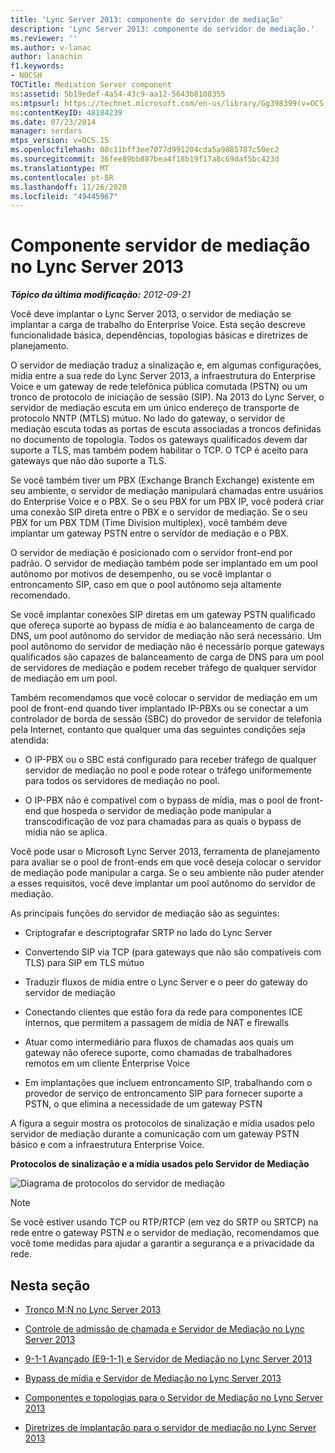 ```yaml
---
title: 'Lync Server 2013: componente do servidor de mediação'
description: 'Lync Server 2013: componente do servidor de mediação.'
ms.reviewer: ''
ms.author: v-lanac
author: lanachin
f1.keywords:
- NOCSH
TOCTitle: Mediation Server component
ms:assetid: 5b19edef-4a54-43c9-aa12-5643b8108355
ms:mtpsurl: https://technet.microsoft.com/en-us/library/Gg398399(v=OCS.15)
ms:contentKeyID: 48184239
ms.date: 07/23/2014
manager: serdars
mtps_version: v=OCS.15
ms.openlocfilehash: 08c11bff3ee7077d991204cda5a9885787c50ec2
ms.sourcegitcommit: 36fee89bb887bea4f18b19f17a8c69daf5bc423d
ms.translationtype: MT
ms.contentlocale: pt-BR
ms.lasthandoff: 11/26/2020
ms.locfileid: "49445967"
---
```

# <a name="mediation-server-component-in-lync-server-2013"></a>Componente servidor de mediação no Lync Server 2013

<div data-xmlns="http://www.w3.org/1999/xhtml">

<div class="topic" data-xmlns="http://www.w3.org/1999/xhtml" data-msxsl="urn:schemas-microsoft-com:xslt" data-cs="https://msdn.microsoft.com/">

<div data-asp="https://msdn2.microsoft.com/asp">



</div>

<div id="mainSection">

<div id="mainBody">

<span> </span>

_**Tópico da última modificação:** 2012-09-21_

Você deve implantar o Lync Server 2013, o servidor de mediação se implantar a carga de trabalho do Enterprise Voice. Esta seção descreve funcionalidade básica, dependências, topologias básicas e diretrizes de planejamento.

O servidor de mediação traduz a sinalização e, em algumas configurações, mídia entre a sua rede do Lync Server 2013, a infraestrutura do Enterprise Voice e um gateway de rede telefônica pública comutada (PSTN) ou um tronco de protocolo de iniciação de sessão (SIP). Na 2013 do Lync Server, o servidor de mediação escuta em um único endereço de transporte de protocolo NNTP (MTLS) mútuo. No lado do gateway, o servidor de mediação escuta todas as portas de escuta associadas a troncos definidas no documento de topologia. Todos os gateways qualificados devem dar suporte a TLS, mas também podem habilitar o TCP. O TCP é aceito para gateways que não dão suporte a TLS.

Se você também tiver um PBX (Exchange Branch Exchange) existente em seu ambiente, o servidor de mediação manipulará chamadas entre usuários do Enterprise Voice e o PBX. Se o seu PBX for um PBX IP, você poderá criar uma conexão SIP direta entre o PBX e o servidor de mediação. Se o seu PBX for um PBX TDM (Time Division multiplex), você também deve implantar um gateway PSTN entre o servidor de mediação e o PBX.

O servidor de mediação é posicionado com o servidor front-end por padrão. O servidor de mediação também pode ser implantado em um pool autônomo por motivos de desempenho, ou se você implantar o entroncamento SIP, caso em que o pool autônomo seja altamente recomendado.

Se você implantar conexões SIP diretas em um gateway PSTN qualificado que ofereça suporte ao bypass de mídia e ao balanceamento de carga de DNS, um pool autônomo do servidor de mediação não será necessário. Um pool autônomo do servidor de mediação não é necessário porque gateways qualificados são capazes de balanceamento de carga de DNS para um pool de servidores de mediação e podem receber tráfego de qualquer servidor de mediação em um pool.

Também recomendamos que você colocar o servidor de mediação em um pool de front-end quando tiver implantado IP-PBXs ou se conectar a um controlador de borda de sessão (SBC) do provedor de servidor de telefonia pela Internet, contanto que qualquer uma das seguintes condições seja atendida:

  - O IP-PBX ou o SBC está configurado para receber tráfego de qualquer servidor de mediação no pool e pode rotear o tráfego uniformemente para todos os servidores de mediação no pool.

  - O IP-PBX não é compatível com o bypass de mídia, mas o pool de front-end que hospeda o servidor de mediação pode manipular a transcodificação de voz para chamadas para as quais o bypass de mídia não se aplica.

Você pode usar o Microsoft Lync Server 2013, ferramenta de planejamento para avaliar se o pool de front-ends em que você deseja colocar o servidor de mediação pode manipular a carga. Se o seu ambiente não puder atender a esses requisitos, você deve implantar um pool autônomo do servidor de mediação.

As principais funções do servidor de mediação são as seguintes:

  - Criptografar e descriptografar SRTP no lado do Lync Server

  - Convertendo SIP via TCP (para gateways que não são compatíveis com TLS) para SIP em TLS mútuo

  - Traduzir fluxos de mídia entre o Lync Server e o peer do gateway do servidor de mediação

  - Conectando clientes que estão fora da rede para componentes ICE internos, que permitem a passagem de mídia de NAT e firewalls

  - Atuar como intermediário para fluxos de chamadas aos quais um gateway não oferece suporte, como chamadas de trabalhadores remotos em um cliente Enterprise Voice

  - Em implantações que incluem entroncamento SIP, trabalhando com o provedor de serviço de entroncamento SIP para fornecer suporte a PSTN, o que elimina a necessidade de um gateway PSTN

A figura a seguir mostra os protocolos de sinalização e mídia usados pelo servidor de mediação durante a comunicação com um gateway PSTN básico e com a infraestrutura Enterprise Voice.

**Protocolos de sinalização e a mídia usados pelo Servidor de Mediação**

![Diagrama de protocolos do servidor de mediação](images/Gg398399.c3d39ba0-e323-4a58-8f07-4e80d3278af2(OCS.15).jpg "Diagrama de protocolos do servidor de mediação")

<div>


> [!NOTE]  
> Se você estiver usando TCP ou RTP/RTCP (em vez do SRTP ou SRTCP) na rede entre o gateway PSTN e o servidor de mediação, recomendamos que você tome medidas para ajudar a garantir a segurança e a privacidade da rede.



</div>

<div>

## <a name="in-this-section"></a>Nesta seção

  - [Tronco M:N no Lync Server 2013](lync-server-2013-m-n-trunk.md)

  - [Controle de admissão de chamada e Servidor de Mediação no Lync Server 2013](lync-server-2013-call-admission-control-and-mediation-server.md)

  - [9-1-1 Avançado (E9-1-1) e Servidor de Mediação no Lync Server 2013](lync-server-2013-enhanced-9-1-1-e9-1-1-and-mediation-server.md)

  - [Bypass de mídia e Servidor de Mediação no Lync Server 2013](lync-server-2013-media-bypass-and-mediation-server.md)

  - [Componentes e topologias para o Servidor de Mediação no Lync Server 2013](lync-server-2013-components-and-topologies-for-mediation-server.md)

  - [Diretrizes de implantação para o servidor de mediação no Lync Server 2013](lync-server-2013-deployment-guidelines-for-mediation-server.md)

</div>

</div>

<span> </span>

</div>

</div>

</div>

